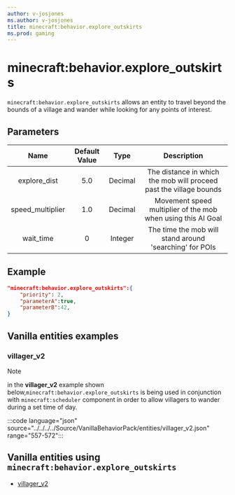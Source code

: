 ```yaml
---
author: v-josjones
ms.author: v-josjones
title: minecraft:behavior.explore_outskirts
ms.prod: gaming
---
```


# minecraft:behavior.explore_outskirts

`minecraft:behavior.explore_outskirts` allows an entity to travel beyond the bounds of a village and wander while looking for any points of interest.

## Parameters

|Name |Default Value  |Type  |Description  |
|:---------:|:---------:|:---------:|:---------:|
|explore_dist| 5.0| Decimal| The distance in which the mob will proceed past the village bounds |
|speed_multiplier| 1.0| Decimal|  Movement speed multiplier of the mob when using this AI Goal |
|wait_time| 0| Integer| The time the mob will stand around 'searching' for POIs |

## Example

```json
"minecraft:behavior.explore_outskirts":{
    "priority": 2,
    "parameterA":true,
    "parameterB":42,
}
```

## Vanilla entities examples

### villager_v2

> [!NOTE]
> in the **villager_v2** example shown below,`minecraft:behavior.explore_outskirts` is being used in conjunction with `minecraft:scheduler` component in order to allow villagers to wander during a set time of day.

:::code language="json" source="../../../../Source/VanillaBehaviorPack/entities/villager_v2.json" range="557-572":::

## Vanilla entities using `minecraft:behavior.explore_outskirts`

- [villager_v2](../../../../Source/VanillaBehaviorPack_Snippets/entities/villager_v2.md)
